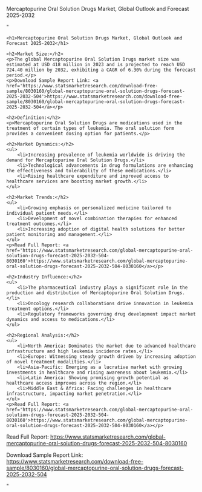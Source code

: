 Mercaptopurine Oral Solution Drugs Market, Global Outlook and Forecast 2025-2032

"<!DOCTYPE html>
<html>
<head>
	<title>Mercaptopurine Oral Solution Drugs Market, Global Outlook and Forecast 2025-2032</title>
</head>
<body>

	<h1>Mercaptopurine Oral Solution Drugs Market, Global Outlook and Forecast 2025-2032</h1>

	<h2>Market Size:</h2>
	<p>The global Mercaptopurine Oral Solution Drugs market size was estimated at USD 418 million in 2023 and is projected to reach USD 724.40 million by 2032, exhibiting a CAGR of 6.30% during the forecast period.</p>
	<p>Download Sample Report Link: <a href='https://www.statsmarketresearch.com/download-free-sample/8030160/global-mercaptopurine-oral-solution-drugs-forecast-2025-2032-504'>https://www.statsmarketresearch.com/download-free-sample/8030160/global-mercaptopurine-oral-solution-drugs-forecast-2025-2032-504</a></p>

	<h2>Definition:</h2>
	<p>Mercaptopurine Oral Solution Drugs are medications used in the treatment of certain types of leukemia. The oral solution form provides a convenient dosing option for patients.</p>

	<h2>Market Dynamics:</h2>
	<ul>
		<li>Increasing prevalence of leukemia worldwide is driving the demand for Mercaptopurine Oral Solution Drugs.</li>
		<li>Technological advancements in drug formulations are enhancing the effectiveness and tolerability of these medications.</li>
		<li>Rising healthcare expenditure and improved access to healthcare services are boosting market growth.</li>
	</ul>

	<h2>Market Trends:</h2>
	<ul>
		<li>Growing emphasis on personalized medicine tailored to individual patient needs.</li>
		<li>Development of novel combination therapies for enhanced treatment outcomes.</li>
		<li>Increasing adoption of digital health solutions for better patient monitoring and management.</li>
	</ul>
	<p>Read Full Report: <a href='https://www.statsmarketresearch.com/global-mercaptopurine-oral-solution-drugs-forecast-2025-2032-504-8030160'>https://www.statsmarketresearch.com/global-mercaptopurine-oral-solution-drugs-forecast-2025-2032-504-8030160</a></p>

	<h2>Industry Influence:</h2>
	<ul>
		<li>The pharmaceutical industry plays a significant role in the production and distribution of Mercaptopurine Oral Solution Drugs.</li>
		<li>Oncology research collaborations drive innovation in leukemia treatment options.</li>
		<li>Regulatory frameworks governing drug development impact market dynamics and access to medications.</li>
	</ul>

	<h2>Regional Analysis:</h2>
	<ul>
		<li>North America: Dominates the market due to advanced healthcare infrastructure and high leukemia incidence rates.</li>
		<li>Europe: Witnessing steady growth driven by increasing adoption of novel treatment modalities.</li>
		<li>Asia-Pacific: Emerging as a lucrative market with growing investments in healthcare and rising awareness about leukemia.</li>
		<li>Latin America: Showing promising growth potential as healthcare access improves across the region.</li>
		<li>Middle East & Africa: Facing challenges in healthcare infrastructure, impacting market penetration.</li>
	</ul>
	<p>Read Full Report: <a href='https://www.statsmarketresearch.com/global-mercaptopurine-oral-solution-drugs-forecast-2025-2032-504-8030160'>https://www.statsmarketresearch.com/global-mercaptopurine-oral-solution-drugs-forecast-2025-2032-504-8030160</a></p>

</body>
</html>

<p>Read Full Report: <a href='https://www.statsmarketresearch.com/global-mercaptopurine-oral-solution-drugs-forecast-2025-2032-504-8030160'>https://www.statsmarketresearch.com/global-mercaptopurine-oral-solution-drugs-forecast-2025-2032-504-8030160</a></p>
<p>Download Sample Report Link: <a href='https://www.statsmarketresearch.com/download-free-sample/8030160/global-mercaptopurine-oral-solution-drugs-forecast-2025-2032-504'>https://www.statsmarketresearch.com/download-free-sample/8030160/global-mercaptopurine-oral-solution-drugs-forecast-2025-2032-504</a></p>"
